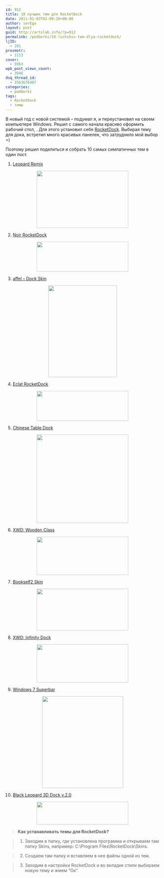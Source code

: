 ```yaml
---
id: 912
title: 10 лучших тем для RocketDock
date: 2011-01-03T02:09:28+00:00
author: serEga
layout: post
guid: http://artslab.info/?p=912
permalink: /podborki/10-luchshix-tem-dlya-rocketdock/
ljID:
  - 281
prosmotr:
  - 1113
cover:
  - 5963
wpb_post_views_count:
  - 3946
dsq_thread_id:
  - 1563676407
categories:
  - podborki
tags:
  - RocketDock
  - темы
---
```

В новый год с новой системой &#8211; подумал я, и переустановил на своем компьютере Windows. Решил с самого начала красиво оформить рабочий стол, . Для этого установил себе [RocketDock](http://rocketdock.com/). Выбирая тему для дока, встретил много красивых панелек, что затруднило мой выбор =)

Поэтому решил поделиться и собрать 10 самых симпатичных тем в один пост.

1. [Leopard Remix](http://chromatix.deviantart.com/art/leopard-remix-84443097)



<center>
  <a href="{{site.img_cdn}}/leopard_remix_by_chromatix.png"><img src="{{site.img_cdn}}/leopard_remix_by_chromatix-300x187.png" alt="" title="leopard_remix_by_chromatix" width="300" height="187" class="alignnone size-medium wp-image-913" srcset="{{site.img_cdn}}/leopard_remix_by_chromatix-300x187.png 300w, {{site.img_cdn}}/leopard_remix_by_chromatix.png 800w" sizes="(max-width: 300px) 100vw, 300px" /></a>
</center>



<!--more-->



2. [Noir RocketDock](http://mannmitdertarnjacke.deviantart.com/art/Noir-RocketDock-142070194)



<center>
  <a href="{{site.img_cdn}}/Noir_RocketDock_by_MannMitDerTarnjacke.jpg"><img src="{{site.img_cdn}}/Noir_RocketDock_by_MannMitDerTarnjacke-300x98.jpg" alt="" title="Noir_RocketDock_by_MannMitDerTarnjacke" width="300" height="98" class="alignnone size-medium wp-image-914" srcset="{{site.img_cdn}}/Noir_RocketDock_by_MannMitDerTarnjacke-300x98.jpg 300w, {{site.img_cdn}}/Noir_RocketDock_by_MannMitDerTarnjacke.jpg 596w" sizes="(max-width: 300px) 100vw, 300px" /></a>
</center>

3. [affel &#8211; Dock Skin](http://tauqu33r.deviantart.com/art/affel-Dock-Skin-150839646)



<center>
  <a href="{{site.img_cdn}}/affel___Dock_Skin_by_tauqu33r.png"><img src="{{site.img_cdn}}/affel___Dock_Skin_by_tauqu33r-225x300.png" alt="" title="affel___Dock_Skin_by_tauqu33r" width="225" height="300" class="alignnone size-medium wp-image-915" srcset="{{site.img_cdn}}/affel___Dock_Skin_by_tauqu33r-225x300.png 225w, {{site.img_cdn}}/affel___Dock_Skin_by_tauqu33r.png 600w" sizes="(max-width: 225px) 100vw, 225px" /></a>
</center>

4. [Eclat RocketDock](http://mannmitdertarnjacke.deviantart.com/art/Eclat-RocketDock-142080402)



<center>
  <a href="{{site.img_cdn}}/Eclat_RocketDock_by_MannMitDerTarnjacke.jpg"><img src="{{site.img_cdn}}/Eclat_RocketDock_by_MannMitDerTarnjacke-300x98.jpg" alt="" title="Eclat_RocketDock_by_MannMitDerTarnjacke" width="300" height="98" class="alignnone size-medium wp-image-916" srcset="{{site.img_cdn}}/Eclat_RocketDock_by_MannMitDerTarnjacke-300x98.jpg 300w, {{site.img_cdn}}/Eclat_RocketDock_by_MannMitDerTarnjacke.jpg 596w" sizes="(max-width: 300px) 100vw, 300px" /></a>
</center>

5. [Chinese Table Dock](http://snuffleupagus.deviantart.com/art/Chinese-Table-Dock-RD-181708700)



<center>
  <a href="{{site.img_cdn}}/chinese_table_dock___rd_by_snuffleupagus-d306nbw.jpg"><img src="{{site.img_cdn}}/chinese_table_dock___rd_by_snuffleupagus-d306nbw-300x289.jpg" alt="" title="chinese_table_dock___rd_by_snuffleupagus-d306nbw" width="300" height="289" class="alignnone size-medium wp-image-917" srcset="{{site.img_cdn}}/chinese_table_dock___rd_by_snuffleupagus-d306nbw-300x289.jpg 300w, {{site.img_cdn}}/chinese_table_dock___rd_by_snuffleupagus-d306nbw.jpg 550w" sizes="(max-width: 300px) 100vw, 300px" /></a>
</center>

6. [XWD: Wooden Class](http://haran-hockey.deviantart.com/art/XWD-Wooden-Class-129767513)



<center>
  <a href="{{site.img_cdn}}/XWD__Wooden_Class_by_haran_hockey.png"><img src="{{site.img_cdn}}/XWD__Wooden_Class_by_haran_hockey-300x125.png" alt="" title="XWD__Wooden_Class_by_haran_hockey" width="300" height="125" class="alignnone size-medium wp-image-918" srcset="{{site.img_cdn}}/XWD__Wooden_Class_by_haran_hockey-300x125.png 300w, {{site.img_cdn}}/XWD__Wooden_Class_by_haran_hockey.png 611w" sizes="(max-width: 300px) 100vw, 300px" /></a>
</center>

7. [Bookself2 Skin](http://smert1012.deviantart.com/art/Bookself2-Skin-for-RD-106073176)



<center>
  <a href="{{site.img_cdn}}/Bookself2_Skin_for_RD_by_smert1012.png"><img src="{{site.img_cdn}}/Bookself2_Skin_for_RD_by_smert1012-300x137.png" alt="" title="Bookself2_Skin_for_RD_by_smert1012" width="300" height="137" class="alignnone size-medium wp-image-919" /></a>
</center>

8. [XWD: Infinity Dock](http://haran-hockey.deviantart.com/art/XWD-Infinity-Dock-130993412)



<center>
  <a href="{{site.img_cdn}}/XWD__Infinity_Dock_by_haran_hockey.png"><img src="{{site.img_cdn}}/XWD__Infinity_Dock_by_haran_hockey-300x125.png" alt="" title="XWD__Infinity_Dock_by_haran_hockey" width="300" height="125" class="alignnone size-medium wp-image-920" srcset="{{site.img_cdn}}/XWD__Infinity_Dock_by_haran_hockey-300x125.png 300w, {{site.img_cdn}}/XWD__Infinity_Dock_by_haran_hockey.png 610w" sizes="(max-width: 300px) 100vw, 300px" /></a>
</center>

9. [Windows 7 Superbar](http://l24d.deviantart.com/art/Windows-7-Superbar-UPDATED-115610811)



<center>
  <a href="{{site.img_cdn}}/windows_7_superbar_updated_by_l24d-d1wtxvf.jpg"><img src="{{site.img_cdn}}/windows_7_superbar_updated_by_l24d-d1wtxvf-265x300.jpg" alt="" title="windows_7_superbar_updated_by_l24d-d1wtxvf" width="265" height="300" class="alignnone size-medium wp-image-921" srcset="{{site.img_cdn}}/windows_7_superbar_updated_by_l24d-d1wtxvf-265x300.jpg 265w, {{site.img_cdn}}/windows_7_superbar_updated_by_l24d-d1wtxvf.jpg 630w" sizes="(max-width: 265px) 100vw, 265px" /></a>
</center>

10. [Black Leopard 3D Dock v.2.0](http://orcinsen.deviantart.com/art/Black-Leopard-3D-Dock-v-2-0-90525999)



<center>
  <a href="{{site.img_cdn}}/Black_Leopard_3D_Dock_v_2_0_by_orcinsen.png"><img src="{{site.img_cdn}}/Black_Leopard_3D_Dock_v_2_0_by_orcinsen-300x75.png" alt="" title="Black_Leopard_3D_Dock_v_2_0_by_orcinsen" width="300" height="75" class="alignnone size-medium wp-image-922" srcset="{{site.img_cdn}}/Black_Leopard_3D_Dock_v_2_0_by_orcinsen-300x75.png 300w, {{site.img_cdn}}/Black_Leopard_3D_Dock_v_2_0_by_orcinsen.png 671w" sizes="(max-width: 300px) 100vw, 300px" /></a>
</center>

> **Как устанавливать темы для RocketDock?**

> 1. Заходим в папку, где установлена программа и открываем там папку Skins, например: C:\Program Files\RocketDock\Skins\.

> 2. Создаем там папку и вставляем в нее файлы одной из тем.

> 3. Заходим в настройки RocketDock и во вкладке стили выбираем новую тему и жмем &#8220;Ок&#8221;.